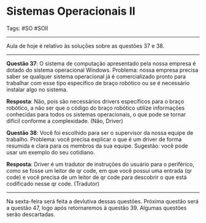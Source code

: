 # Sistemas Operacionais II

Tags: #SO #SOII 

---

Aula de hoje é relativo às soluções sobre as questões 37 e 38.

---

**Questão 37**: O sistema de computação apresentado pela nossa empresa é dotado do sistema operacional Windows. Problema: nossa empresa precisa saber se qualquer sistema operacional já é comercializado pronto para trabalhar com esse tipo específico de braço robótico ou se é necessário instalar algo no sistema.

**Resposta**: Não, pois são necessários drivers específicos para o braço robótico, a não ser que o código do braço robótico utilize informações conhecidas para todos os sistemas operacionais, o que pode se tornar difícil conforme a complexidade. (Não, Driver)

**Questão 38**: Você foi escolhido para ser o supervisor da nossa equipe de trabalho. Problema: você precisa explicar o que é um driver de forma resumida e clara para os membros da sua equipe. Sugestão: você pode usar um exemplo do seu cotidiano.

**Resposta**: Driver é um tradutor de instruções do usuário para o periférico, como se fosse um leitor de qr code, em que você possui uma entrada (qr code) e você precisa de um leitor de qr code para descobrir o que está codificado nesse qr code. (Tradutor)

---

Na sexta-feira será feita a devlutiva dessas questões. Próxima questão será a questão 47, logo após retornaremos à questão 39. Algumas questões serão descartadas.
